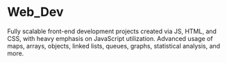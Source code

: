 # Web_Dev

Fully scalable front-end development projects created via JS, HTML, and CSS, with heavy emphasis on JavaScript utilization. Advanced usage of maps, arrays, objects, linked lists, queues, graphs, statistical analysis, and more.
